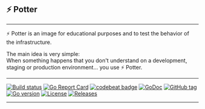 ## ⚡️ Potter

---

⚡️ Potter is an image for educational purposes and to test the behavior of the infrastructure.  

The main idea is very simple:  
When something happens that you don't understand on a development, staging or production environment... you use ⚡️ Potter.

---

[![Build status](https://github.com/julienbreux/potter/workflows/Go/badge.svg)](https://github.com/JulienBreux/potter/actions)
[![Go Report Card](https://goreportcard.com/badge/github.com/JulienBreux/potter)](https://goreportcard.com/report/github.com/JulienBreux/potter)
[![codebeat badge](https://codebeat.co/badges/f7bb4667-b618-4e7f-84f9-06dae8448f41)](https://codebeat.co/projects/github-com-julienbreux-potter-main)
[![GoDoc](https://godoc.org/github.com/JulienBreux/potter?status.svg)](http://godoc.org/github.com/JulienBreux/potter)
[![GitHub tag](https://img.shields.io/github/tag/JulienBreux/potter.svg)](Tag)
[![Go version](https://img.shields.io/badge/go-v1.19-blue)](https://golang.org/dl/#stable)
[![License](https://img.shields.io/badge/License-MIT-blue.svg)](https://github.com/julienbreux/potter/blob/main/LICENSE)
[![Releases](https://img.shields.io/github/downloads/julienbreux/potter/total.svg)](https://github.com/julienbreux/potter/releases)

---

